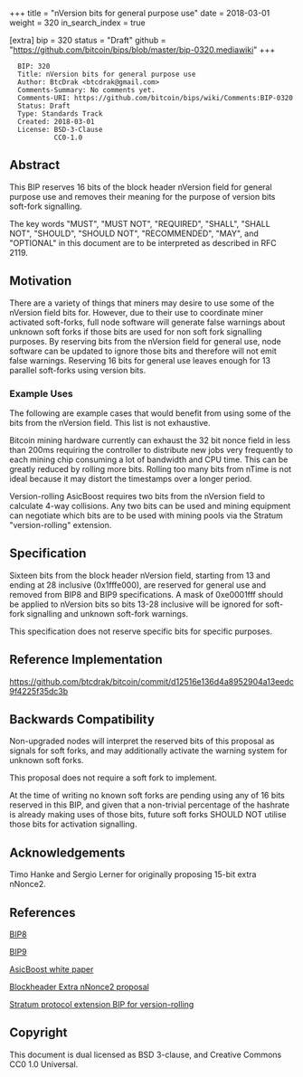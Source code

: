 +++
title = "nVersion bits for general purpose use"
date = 2018-03-01
weight = 320
in_search_index = true

[extra]
bip = 320
status = "Draft"
github = "https://github.com/bitcoin/bips/blob/master/bip-0320.mediawiki"
+++

      BIP: 320
      Title: nVersion bits for general purpose use
      Author: BtcDrak <btcdrak@gmail.com>
      Comments-Summary: No comments yet.
      Comments-URI: https://github.com/bitcoin/bips/wiki/Comments:BIP-0320
      Status: Draft
      Type: Standards Track
      Created: 2018-03-01
      License: BSD-3-Clause
               CC0-1.0

## Abstract

This BIP reserves 16 bits of the block header nVersion field for general
purpose use and removes their meaning for the purpose of version bits
soft-fork signalling.

The key words "MUST", "MUST NOT", "REQUIRED", "SHALL", "SHALL NOT",
"SHOULD", "SHOULD NOT", "RECOMMENDED", "MAY", and "OPTIONAL" in this
document are to be interpreted as described in RFC 2119.

## Motivation

There are a variety of things that miners may desire to use some of the
nVersion field bits for. However, due to their use to coordinate miner
activated soft-forks, full node software will generate false warnings
about unknown soft forks if those bits are used for non soft fork
signalling purposes. By reserving bits from the nVersion field for
general use, node software can be updated to ignore those bits and
therefore will not emit false warnings. Reserving 16 bits for general
use leaves enough for 13 parallel soft-forks using version bits.

### Example Uses

The following are example cases that would benefit from using some of
the bits from the nVersion field. This list is not exhaustive.

Bitcoin mining hardware currently can exhaust the 32 bit nonce field in
less than 200ms requiring the controller to distribute new jobs very
frequently to each mining chip consuming a lot of bandwidth and CPU
time. This can be greatly reduced by rolling more bits. Rolling too many
bits from nTime is not ideal because it may distort the timestamps over
a longer period.

Version-rolling AsicBoost requires two bits from the nVersion field to
calculate 4-way collisions. Any two bits can be used and mining
equipment can negotiate which bits are to be used with mining pools via
the Stratum "version-rolling" extension.

## Specification

Sixteen bits from the block header nVersion field, starting from 13 and
ending at 28 inclusive (0x1fffe000), are reserved for general use and
removed from BIP8 and BIP9 specifications. A mask of 0xe0001fff should
be applied to nVersion bits so bits 13-28 inclusive will be ignored for
soft-fork signalling and unknown soft-fork warnings.

This specification does not reserve specific bits for specific purposes.

## Reference Implementation

<https://github.com/btcdrak/bitcoin/commit/d12516e136d4a8952904a13eedc9f4225f35dc3b>

## Backwards Compatibility

Non-upgraded nodes will interpret the reserved bits of this proposal as
signals for soft forks, and may additionally activate the warning system
for unknown soft forks.

This proposal does not require a soft fork to implement.

At the time of writing no known soft forks are pending using any of 16
bits reserved in this BIP, and given that a non-trivial percentage of
the hashrate is already making uses of those bits, future soft forks
SHOULD NOT utilise those bits for activation signalling.

## Acknowledgements

Timo Hanke and Sergio Lerner for originally proposing 15-bit extra
nNonce2.

## References

[BIP8](bip-0008.mediawiki "wikilink")

[BIP9](bip-0009.mediawiki "wikilink")

[AsicBoost white paper](https://arxiv.org/pdf/1604.00575.pdf)

[Blockheader Extra nNonce2
proposal](https://github.com/BlockheaderNonce2/bitcoin/wiki)

[Stratum protocol extension BIP for
version-rolling](https://github.com/slushpool/stratumprotocol/blob/master/stratum-extensions.mediawiki)

## Copyright

This document is dual licensed as BSD 3-clause, and Creative Commons CC0
1.0 Universal.
